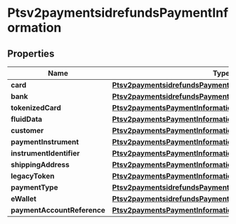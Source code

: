 
# Ptsv2paymentsidrefundsPaymentInformation

## Properties
Name | Type | Description | Notes
------------ | ------------- | ------------- | -------------
**card** | [**Ptsv2paymentsidrefundsPaymentInformationCard**](Ptsv2paymentsidrefundsPaymentInformationCard.md) |  |  [optional]
**bank** | [**Ptsv2paymentsidrefundsPaymentInformationBank**](Ptsv2paymentsidrefundsPaymentInformationBank.md) |  |  [optional]
**tokenizedCard** | [**Ptsv2paymentsPaymentInformationTokenizedCard**](Ptsv2paymentsPaymentInformationTokenizedCard.md) |  |  [optional]
**fluidData** | [**Ptsv2paymentsPaymentInformationFluidData**](Ptsv2paymentsPaymentInformationFluidData.md) |  |  [optional]
**customer** | [**Ptsv2paymentsPaymentInformationCustomer**](Ptsv2paymentsPaymentInformationCustomer.md) |  |  [optional]
**paymentInstrument** | [**Ptsv2paymentsPaymentInformationPaymentInstrument**](Ptsv2paymentsPaymentInformationPaymentInstrument.md) |  |  [optional]
**instrumentIdentifier** | [**Ptsv2paymentsPaymentInformationInstrumentIdentifier**](Ptsv2paymentsPaymentInformationInstrumentIdentifier.md) |  |  [optional]
**shippingAddress** | [**Ptsv2paymentsPaymentInformationShippingAddress**](Ptsv2paymentsPaymentInformationShippingAddress.md) |  |  [optional]
**legacyToken** | [**Ptsv2paymentsPaymentInformationLegacyToken**](Ptsv2paymentsPaymentInformationLegacyToken.md) |  |  [optional]
**paymentType** | [**Ptsv2paymentsidrefundsPaymentInformationPaymentType**](Ptsv2paymentsidrefundsPaymentInformationPaymentType.md) |  |  [optional]
**eWallet** | [**Ptsv2paymentsidrefundsPaymentInformationEWallet**](Ptsv2paymentsidrefundsPaymentInformationEWallet.md) |  |  [optional]
**paymentAccountReference** | [**Ptsv2paymentsPaymentInformationPaymentAccountReference**](Ptsv2paymentsPaymentInformationPaymentAccountReference.md) |  |  [optional]



